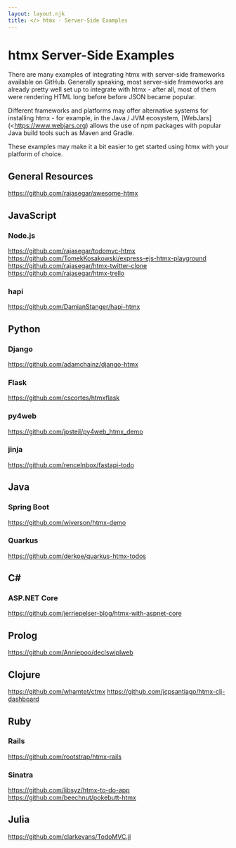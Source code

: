 ```yaml
---
layout: layout.njk
title: </> htmx - Server-Side Examples
---
```


# htmx Server-Side Examples

There are many examples of integrating htmx with server-side frameworks available on GitHub. Generally speaking,
most server-side frameworks are already pretty well set up to integrate with htmx - after all, most of them were
rendering HTML long before before JSON became popular.

Different frameworks and platforms may offer alternative systems for installing htmx - for example, in the Java / JVM
ecosystem, [WebJars](<https://www.webjars.org) allows the use of npm packages with popular Java build tools such as 
Maven and Gradle.

These examples may make it a bit easier to get started using htmx with your platform of choice.

## General Resources

<https://github.com/rajasegar/awesome-htmx>

## JavaScript

### Node.js

<https://github.com/rajasegar/todomvc-htmx>
<https://github.com/TomekKosakowski/express-ejs-htmx-playground>
<https://github.com/rajasegar/htmx-twitter-clone>
<https://github.com/rajasegar/htmx-trello>

### hapi

<https://github.com/DamianStanger/hapi-htmx>

## Python

### Django

<https://github.com/adamchainz/django-htmx>

### Flask

<https://github.com/cscortes/htmxflask>

### py4web

<https://github.com/jpsteil/py4web_htmx_demo>

### jinja

<https://github.com/renceInbox/fastapi-todo>

## Java

### Spring Boot

<https://github.com/wiverson/htmx-demo>

### Quarkus

<https://github.com/derkoe/quarkus-htmx-todos>

## C#

### ASP.NET Core

<https://github.com/jerriepelser-blog/htmx-with-aspnet-core>

## Prolog

<https://github.com/Anniepoo/declswiplweb>

## Clojure

<https://github.com/whamtet/ctmx>
<https://github.com/jcpsantiago/htmx-clj-dashboard>

## Ruby

### Rails

<https://github.com/rootstrap/htmx-rails>

### Sinatra

<https://github.com/libsyz/htmx-to-do-app>
<https://github.com/beechnut/pokebutt-htmx>

## Julia

<https://github.com/clarkevans/TodoMVC.jl>

